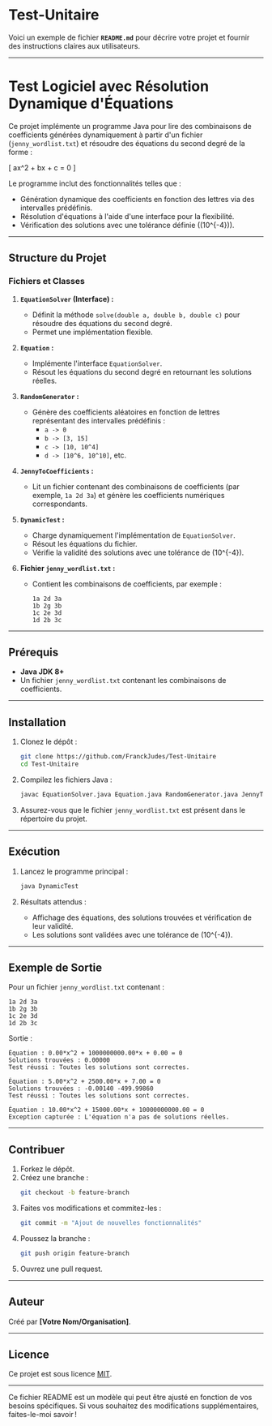 # Test-Unitaire
Voici un exemple de fichier **`README.md`** pour décrire votre projet et fournir des instructions claires aux utilisateurs.

---

# **Test Logiciel avec Résolution Dynamique d'Équations**

Ce projet implémente un programme Java pour lire des combinaisons de coefficients générées dynamiquement à partir d'un fichier (`jenny_wordlist.txt`) et résoudre des équations du second degré de la forme :

\[
ax^2 + bx + c = 0
\]

Le programme inclut des fonctionnalités telles que :
- Génération dynamique des coefficients en fonction des lettres via des intervalles prédéfinis.
- Résolution d'équations à l'aide d'une interface pour la flexibilité.
- Vérification des solutions avec une tolérance définie (\(10^{-4}\)).

---

## **Structure du Projet**

### **Fichiers et Classes**

1. **`EquationSolver` (Interface) :**
    - Définit la méthode `solve(double a, double b, double c)` pour résoudre des équations du second degré.
    - Permet une implémentation flexible.

2. **`Equation` :**
    - Implémente l'interface `EquationSolver`.
    - Résout les équations du second degré en retournant les solutions réelles.

3. **`RandomGenerator` :**
    - Génère des coefficients aléatoires en fonction de lettres représentant des intervalles prédéfinis :
        - `a -> 0`
        - `b -> [3, 15]`
        - `c -> [10, 10^4]`
        - `d -> [10^6, 10^10]`, etc.

4. **`JennyToCoefficients` :**
    - Lit un fichier contenant des combinaisons de coefficients (par exemple, `1a 2d 3a`) et génère les coefficients numériques correspondants.

5. **`DynamicTest` :**
    - Charge dynamiquement l'implémentation de `EquationSolver`.
    - Résout les équations du fichier.
    - Vérifie la validité des solutions avec une tolérance de \(10^{-4}\).

6. **Fichier `jenny_wordlist.txt` :**
    - Contient les combinaisons de coefficients, par exemple :
      ```
      1a 2d 3a
      1b 2g 3b
      1c 2e 3d
      1d 2b 3c
      ```

---

## **Prérequis**

- **Java JDK 8+**
- Un fichier `jenny_wordlist.txt` contenant les combinaisons de coefficients.

---

## **Installation**

1. Clonez le dépôt :
   ```bash
   git clone https://github.com/FranckJudes/Test-Unitaire
   cd Test-Unitaire
   ```

2. Compilez les fichiers Java :
   ```bash
   javac EquationSolver.java Equation.java RandomGenerator.java JennyToCoefficients.java DynamicTest.java
   ```

3. Assurez-vous que le fichier `jenny_wordlist.txt` est présent dans le répertoire du projet.

---

## **Exécution**

1. Lancez le programme principal :
   ```bash
   java DynamicTest
   ```

2. Résultats attendus :
    - Affichage des équations, des solutions trouvées et vérification de leur validité.
    - Les solutions sont validées avec une tolérance de \(10^{-4}\).

---

## **Exemple de Sortie**

Pour un fichier `jenny_wordlist.txt` contenant :
```
1a 2d 3a
1b 2g 3b
1c 2e 3d
1d 2b 3c
```

Sortie :
```
Équation : 0.00*x^2 + 1000000000.00*x + 0.00 = 0
Solutions trouvées : 0.00000 
Test réussi : Toutes les solutions sont correctes.

Équation : 5.00*x^2 + 2500.00*x + 7.00 = 0
Solutions trouvées : -0.00140 -499.99860 
Test réussi : Toutes les solutions sont correctes.

Équation : 10.00*x^2 + 15000.00*x + 10000000000.00 = 0
Exception capturée : L'équation n'a pas de solutions réelles.
```

---

## **Contribuer**

1. Forkez le dépôt.
2. Créez une branche :
   ```bash
   git checkout -b feature-branch
   ```
3. Faites vos modifications et commitez-les :
   ```bash
   git commit -m "Ajout de nouvelles fonctionnalités"
   ```
4. Poussez la branche :
   ```bash
   git push origin feature-branch
   ```
5. Ouvrez une pull request.

---

## **Auteur**

Créé par **[Votre Nom/Organisation]**.

---

## **Licence**

Ce projet est sous licence [MIT](LICENSE).

---

Ce fichier README est un modèle qui peut être ajusté en fonction de vos besoins spécifiques. Si vous souhaitez des modifications supplémentaires, faites-le-moi savoir !